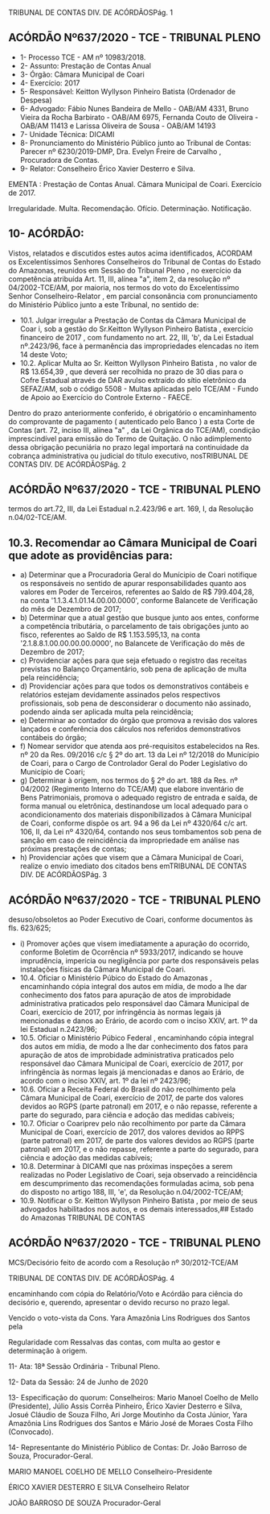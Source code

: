 TRIBUNAL DE CONTAS DIV. DE ACÓRDÃOSPág. 1

## ACÓRDÃO Nº637/2020 - TCE - TRIBUNAL PLENO

- 1- Processo TCE - AM nº 10983/2018.
- 2- Assunto: Prestação de Contas Anual
- 3- Órgão: Câmara Municipal de Coari
- 4- Exercício: 2017
- 5- Responsável: Keitton Wyllyson Pinheiro Batista (Ordenador de Despesa)
- 6- Advogado: Fábio Nunes Bandeira de Mello - OAB/AM 4331, Bruno Vieira da Rocha Barbirato  -  OAB/AM  6975,  Fernanda  Couto  de  Oliveira  -  OAB/AM  11413  e  Larissa Oliveira de Sousa - OAB/AM 14193
- 7- Unidade Técnica: DICAMI
- 8- Pronunciamento  do  Ministério  Público  junto  ao  Tribunal  de  Contas: Parecer  nº 6230/2019-DMP, Dra. Evelyn Freire de Carvalho , Procuradora de Contas.
- 9- Relator: Conselheiro Érico Xavier Desterro e Silva.

EMENTA : Prestação  de  Contas  Anual. Câmara Municipal de Coari. Exercício de 2017.

Irregularidade. Multa. Recomendação. Ofício. Determinação. Notificação.

## 10-  ACÓRDÃO:

Vistos, relatados e discutidos estes autos acima identificados, ACORDAM os Excelentíssimos Senhores Conselheiros do Tribunal de Contas do Estado do Amazonas, reunidos em Sessão do Tribunal Pleno , no exercício da competência atribuída Art. 11, III, alínea "a", item 2, da resolução nº 04/2002-TCE/AM, por maioria, nos termos do voto do Excelentíssimo Senhor Conselheiro-Relator , em parcial consonância com pronunciamento do Ministério Público junto a este Tribunal, no sentido de:

- 10.1. Julgar irregular a Prestação de Contas da Câmara Municipal de Coar i, sob  a  gestão  do Sr.Keitton  Wyllyson  Pinheiro  Batista , exercício financeiro de 2017 , com fundamento no art. 22, III, 'b', da Lei Estadual nº.2423/96, face à permanência das impropriedades elencadas no item 14 deste Voto;
- 10.2. Aplicar Multa ao Sr. Keitton Wyllyson Pinheiro Batista , no valor de R$ 13.654,39 ,  que  deverá ser recolhida  no  prazo de  30  dias  para  o  Cofre Estadual através de DAR  avulso extraído do sítio eletrônico da SEFAZ/AM, sob o código 5508 - Multas aplicadas pelo TCE/AM - Fundo de Apoio ao Exercício do Controle Externo - FAECE.

Dentro do prazo anteriormente conferido, é obrigatório o encaminhamento do comprovante de pagamento ( autenticado pelo Banco ) a esta Corte de Contas  (art.  72,  inciso  III,  alínea  "a"  ,  da  Lei  Orgânica  do  TCE/AM), condição  imprescindível  para  emissão  do  Termo  de  Quitação.  O  não adimplemento dessa obrigação  pecuniária  no  prazo  legal  importará  na continuidade da cobrança administrativa ou judicial do título executivo, nosTRIBUNAL DE CONTAS DIV. DE ACÓRDÃOSPág. 2

## ACÓRDÃO Nº637/2020 - TCE - TRIBUNAL PLENO

termos do art.72, III, da Lei Estadual n.2.423/96 e art. 169, I, da Resolução n.04/02-TCE/AM.

## 10.3. Recomendar ao Câmara Municipal de Coari que adote as providências para:

- a) Determinar que a Procuradoria Geral do Munícipio de Coari notifique os responsáveis no sentido de apurar responsabilidades quanto aos valores em Poder de Terceiros, referentes ao Saldo de R$ 799.404,28, na conta '1.1.3.4.1.01.14.00.00.0000', conforme Balancete de Verificação do mês de Dezembro de 2017;
- b) Determinar que a atual gestão que busque junto aos entes, conforme  a  competência  tributária,  o  parcelamento  de  tais obrigações junto ao fisco, referentes ao Saldo de R$ 1.153.595,13, na conta '2.1.8.8.1.00.00.00.00.0000', no Balancete de Verificação do mês de Dezembro de 2017;
- c) Providenciar  ações  para  que  seja  efetuado  o  registro  das receitas  previstas  no  Balanço  Orçamentário,  sob  pena  de aplicação de multa pela reincidência;
- d) Providenciar  ações  para  que  todos  os  demonstrativos contábeis  e  relatórios  estejam  devidamente  assinados  pelos respectivos profissionais, sob pena de desconsiderar o documento  não  assinado,  podendo  ainda  ser  aplicada  multa pela reincidência;
- e) Determinar ao contador do órgão que promova a revisão dos valores  lançados  e  conferência  dos  cálculos  nos  referidos demonstrativos contábeis do órgão;
- f) Nomear servidor que atenda aos pré-requisitos estabelecidos na Res. nº 20 da Res. 09/2016 c/c § 2º do art. 13 da Lei nº 12/2018 do Município de Coari, para o Cargo de Controlador Geral do Poder Legislativo do Município de Coari;
- g) Determinar à origem, nos termos do § 2º do art. 188 da Res. nº 04/2002  (Regimento  Interno  do  TCE/AM)  que  elabore inventário de Bens Patrimoniais, promova o adequado registro de entrada e saída, de forma manual ou eletrônica, destinandose um local adequado para o acondicionamento dos materiais disponibilizados à Câmara Municipal de Coari, conforme dispõe os  art.  94  a  96  da  Lei  nº  4320/64  c/c  art.  106,  II,  da  Lei  nº 4320/64, contando nos seus tombamentos sob pena de sanção em  caso  de  reincidência  da  impropriedade  em  análise  nas próximas prestações de contas;
- h) Providenciar ações que visem que a Câmara Municipal de Coari, realize o envio imediato dos citados bens emTRIBUNAL DE CONTAS DIV. DE ACÓRDÃOSPág. 3

## ACÓRDÃO Nº637/2020 - TCE - TRIBUNAL PLENO

desuso/obsoletos  ao  Poder  Executivo  de  Coari,  conforme documentos às fls. 623/625;

- i) Promover  ações  que  visem  imediatamente  a  apuração  do ocorrido, conforme Boletim de Ocorrência nº 5933/2017, indicando se houve imprudência, imperícia ou negligência por parte  dos  responsáveis  pelas  instalações  físicas  da  Câmara Municipal de Coari.
- 10.4. Oficiar o Ministério Púbico do Estado do Amazonas , encaminhando cópia integral dos autos em mídia, de modo a lhe dar conhecimento dos fatos  para apuração de atos de improbidade administrativa praticados pelo responsável dao Câmara Municipal de Coari, exercício de 2017, por infringência  às  normas  legais  já  mencionadas  e  danos  ao  Erário,  de acordo com o inciso XXIV, art. 1º da lei Estadual n.2423/96;
- 10.5. Oficiar o Ministério Púbico Federal , encaminhando cópia integral dos autos  em  mídia,  de  modo  a  lhe  dar  conhecimento  dos  fatos  para apuração de atos de improbidade administrativa praticados pelo responsável  dao  Câmara  Municipal  de  Coari,  exercício  de  2017,  por infringência  às  normas  legais  já  mencionadas  e  danos  ao  Erário,  de acordo com o inciso XXIV, art. 1º da lei nº 2423/96;
- 10.6. Oficiar a Receita Federal do Brasil do não recolhimento pela Câmara Municipal de Coari, exercício de 2017, de parte dos valores devidos ao RGPS (parte patronal) em 2017, e o não repasse, referente a parte do segurado, para ciência e adoção das medidas cabíveis;
- 10.7. Oficiar o Coariprev pelo  não  recolhimento  por  parte  da  Câmara Municipal  de  Coari, exercício  de  2017,  dos  valores  devidos  ao  RPPS (parte patronal) em 2017, de parte dos valores devidos ao RGPS (parte patronal) em 2017, e o não repasse, referente a parte do segurado, para ciência e adoção das medidas cabíveis;
- 10.8. Determinar à DICAMI que nas próximas inspeções a serem realizadas no  Poder  Legislativo  de  Coari,  seja  observado  a  reincidência  em descumprimento das recomendações formuladas acima, sob pena do disposto no artigo 188, III, 'e', da Resolução n.04/2002-TCE/AM;
- 10.9. Notificar o Sr. Keitton Wyllyson Pinheiro Batista , por meio de seus advogados habilitados nos autos, e os demais interessados,## Estado do Amazonas TRIBUNAL DE CONTAS

## ACÓRDÃO Nº637/2020 - TCE - TRIBUNAL PLENO

MCS/Decisório feito de acordo com a Resolução nº 30/2012-TCE/AM

TRIBUNAL DE CONTAS DIV. DE ACÓRDÃOSPág. 4

encaminhando com cópia do Relatório/Voto e Acórdão para ciência do decisório e, querendo, apresentar o devido recurso no prazo legal.

Vencido o voto-vista da Cons. Yara Amazônia Lins Rodrigues dos Santos pela

Regularidade com Ressalvas das contas, com multa ao gestor e determinação à origem.

11-  Ata: 18ª Sessão Ordinária - Tribunal Pleno.

12-  Data da Sessão: 24 de Junho de 2020

13-  Especificação do quorum: Conselheiros: Mario Manoel Coelho de Mello (Presidente), Júlio Assis Corrêa Pinheiro, Érico Xavier Desterro e Silva, Josué Cláudio de Souza Filho, Ari Jorge Moutinho da Costa Júnior, Yara Amazônia Lins Rodrigues dos Santos e Mário José de Moraes Costa Filho (Convocado).

14-  Representante  do  Ministério  Público  de  Contas: Dr. João  Barroso  de  Souza, Procurador-Geral.

MARIO MANOEL COELHO DE MELLO Conselheiro-Presidente

ÉRICO XAVIER DESTERRO E SILVA Conselheiro Relator

JOÃO BARROSO DE SOUZA Procurador-Geral